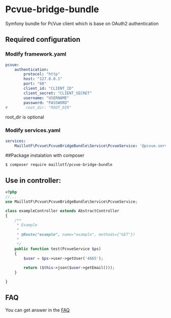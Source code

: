 # Pcvue-bridge-bundle

Symfony bundle for PcVue client which is base on OAuth2 authentication

## Required configuration

### Modify framework.yaml
```yaml
pcvue:
    authentication:
        protocol: "http"
        host: "127.0.0.1"
        port: "80"
        client_id: "CLIENT_ID"
        client_secret: "CLIENT_SECRET"
        username: "USERNAME"
        password: "PASSWORD"
#        root_dir: "ROOT_DIR"
```

root_dir is optional

### Modify services.yaml
```yaml
services:
    MaillotF\Pcvue\PcvueBridgeBundle\Service\PcvueService: '@pcvue.service'
```

##Package instalation with composer

```console
$ composer require maillotf/pcvue-bridge-bundle
```

## Use in controller:

```php
<?php
//...
use MaillotF\Pcvue\PcvueBridgeBundle\Service\PcvueService;

class exampleController extends AbstractController
{
	/**
	 * Example
	 * 
	 * @Route("example", name="example", methods={"GET"})
	 * 
	 */
	public function test(PcvueService $ps)
	{
		$user = $ps->user->getUser('4665');
		
		return ($this->json($user->getEmail()));
	}

}
```

## FAQ
You can get answer in the [FAQ](https://github.com/maillotf/pcvue-bridge-bundle/blob/master/FAQ.md)
